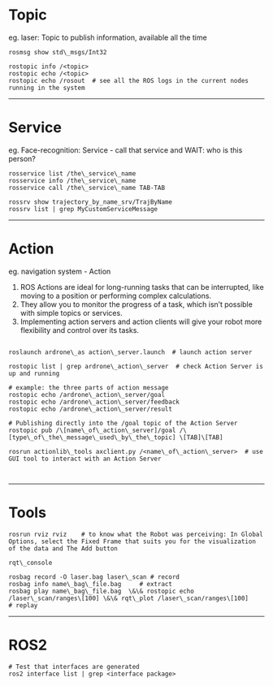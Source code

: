 
# Topic
eg. laser: Topic to publish information, available all the time

```
rosmsg show std\_msgs/Int32

rostopic info /<topic>
rostopic echo /<topic>
rostopic echo /rosout  # see all the ROS logs in the current nodes running in the system

```


---

# Service
eg. Face-recognition: Service - call that service and WAIT: who is this person?


```
rosservice list /the\_service\_name
rosservice info /the\_service\_name
rosservice call /the\_service\_name TAB-TAB

rossrv show trajectory_by_name_srv/TrajByName
rossrv list | grep MyCustomServiceMessage
```





---


# Action
eg. navigation system - Action
1. ROS Actions are ideal for long-running tasks that can be interrupted, like moving to a position or performing complex calculations.
2. They allow you to monitor the progress of a task, which isn’t possible with simple topics or services.
3. Implementing action servers and action clients will give your robot more flexibility and control over its tasks.

```

roslaunch ardrone\_as action\_server.launch  # launch action server

rostopic list | grep ardrone\_action\_server  # check Action Server is up and running

# example: the three parts of action message
rostopic echo /ardrone\_action\_server/goal   
rostopic echo /ardrone\_action\_server/feedback
rostopic echo /ardrone\_action\_server/result

# Publishing directly into the /goal topic of the Action Server
rostopic pub /\[name\_of\_action\_server]/goal /\[type\_of\_the\_message\_used\_by\_the\_topic] \[TAB]\[TAB] 

rosrun actionlib\_tools axclient.py /<name\_of\_action\_server>  # use GUI tool to interact with an Action Server



```


---

# Tools


```
rosrun rviz rviz    # to know what the Robot was perceiving: In Global Options, select the Fixed Frame that suits you for the visualization of the data and The Add button

rqt\_console

rosbag record -O laser.bag laser\_scan # record
rosbag info name\_bag\_file.bag     # extract
rosbag play name\_bag\_file.bag  \&\& rostopic echo /laser\_scan/ranges\[100] \&\& rqt\_plot /laser\_scan/ranges\[100]    # replay

```


---

# ROS2
```
# Test that interfaces are generated
ros2 interface list | grep <interface package>
```
